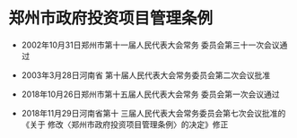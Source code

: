 # 郑州市政府投资项目管理条例

- 2002年10月31日郑州市第十一届人民代表大会常务
  委员会第三十一次会议通过

- 2003年3月28日河南省
  第十届人民代表大会常务委员会第二次会议批准

- 2018年10月26日郑州市第十五届人民代表大会常务
  委员会第一次会议通过

- 2018年11月29日河南省第十
  三届人民代表大会常务委员会第七次会议批准的《关于
  修改〈郑州市政府投资项目管理条例〉的决定》修正

<!-- INFO END -->
